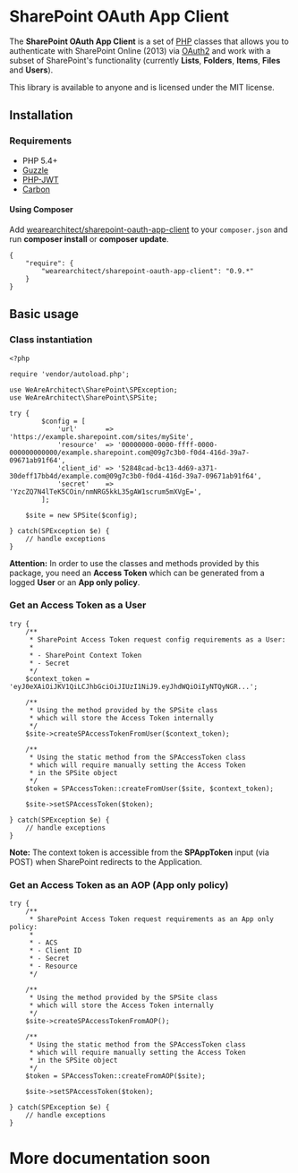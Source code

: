 # SharePoint OAuth App Client

The **SharePoint OAuth App Client** is a set of [PHP](http://www.php.net) classes that allows you to authenticate with SharePoint Online (2013) via [OAuth2](http://oauth.net/2/) and work with a subset of SharePoint's functionality (currently **Lists**, **Folders**, **Items**, **Files** and **Users**).

This library is available to anyone and is licensed under the MIT license.

## Installation

### Requirements
* PHP 5.4+
* [Guzzle](https://packagist.org/packages/guzzlehttp/guzzle)
* [PHP-JWT](https://packagist.org/packages/nixilla/php-jwt)
* [Carbon](https://packagist.org/packages/nesbot/carbon)


#### Using Composer

Add [wearearchitect/sharepoint-oauth-app-client](https://packagist.org/packages/wearearchitect/sharepoint-oauth-app-client) to your `composer.json` and run **composer install** or **composer update**.

	{
		"require": {
			"wearearchitect/sharepoint-oauth-app-client": "0.9.*"
		}
	}


## Basic usage

### Class instantiation

	<?php

	require 'vendor/autoload.php';

	use WeAreArchitect\SharePoint\SPException;
	use WeAreArchitect\SharePoint\SPSite;

	try {
			$config = [
				'url'       => 'https://example.sharepoint.com/sites/mySite',
				'resource'  => '00000000-0000-ffff-0000-000000000000/example.sharepoint.com@09g7c3b0-f0d4-416d-39a7-09671ab91f64',
				'client_id' => '52848cad-bc13-4d69-a371-30deff17bb4d/example.com@09g7c3b0-f0d4-416d-39a7-09671ab91f64',
				'secret'    => 'YzcZQ7N4lTeK5COin/nmNRG5kkL35gAW1scrum5mXVgE=',
			];

		$site = new SPSite($config);

	} catch(SPException $e) {
		// handle exceptions
	}

**Attention:** In order to use the classes and methods provided by this package, you need an **Access Token** which can be generated from a logged **User** or an **App only policy**.


### Get an Access Token as a **User**

	try {
		/**
		 * SharePoint Access Token request config requirements as a User:
		 *
		 * - SharePoint Context Token
		 * - Secret
		 */
		$context_token = 'eyJ0eXAiOiJKV1QiLCJhbGciOiJIUzI1NiJ9.eyJhdWQiOiIyNTQyNGR...';

		/**
		 * Using the method provided by the SPSite class
		 * which will store the Access Token internally
		 */
		$site->createSPAccessTokenFromUser($context_token);

		/**
		 * Using the static method from the SPAccessToken class
		 * which will require manually setting the Access Token
		 * in the SPSite object
		 */
		$token = SPAccessToken::createFromUser($site, $context_token);

		$site->setSPAccessToken($token);

	} catch(SPException $e) {
		// handle exceptions
	}

**Note:** The context token is accessible from the **SPAppToken** input (via POST) when SharePoint redirects to the Application.


### Get an Access Token as an **AOP (App only policy)**

	try {
		/**
		 * SharePoint Access Token request requirements as an App only policy:
		 *
		 * - ACS
		 * - Client ID
		 * - Secret
		 * - Resource
		 */

		/**
		 * Using the method provided by the SPSite class
		 * which will store the Access Token internally
		 */
		$site->createSPAccessTokenFromAOP();

		/**
		 * Using the static method from the SPAccessToken class
		 * which will require manually setting the Access Token
		 * in the SPSite object
		 */
		$token = SPAccessToken::createFromAOP($site);

		$site->setSPAccessToken($token);

	} catch(SPException $e) {
		// handle exceptions
	}

# More documentation soon #
